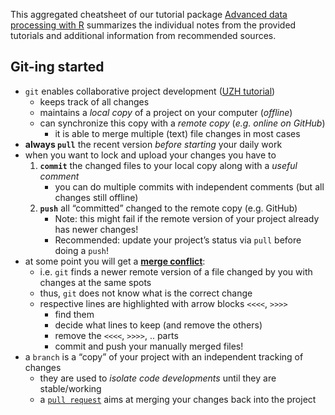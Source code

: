 This aggregated cheatsheet of our tutorial package [Advanced data
processing with
R](https://github.com/Dr-Eberle-Zentrum/Advanced-data-processing-with-R)
summarizes the individual notes from the provided tutorials and
additional information from recommended sources.

## Git-ing started

-   `git` enables collaborative project development ([UZH
    tutorial](https://geo.uzh.ch/microsite/reproducible_research/post/rr-rstudio-git/))
    -   keeps track of all changes
    -   maintains a *local copy* of a project on your computer
        (*offline*)
    -   can synchronize this copy with a *remote copy* (*e.g. online on
        GitHub*)
        -   it is able to merge multiple (text) file changes in most
            cases
-   **always `pull`** the recent version *before starting* your daily
    work
-   when you want to lock and upload your changes you have to
    1.  **`commit`** the changed files to your local copy along with a
        *useful comment*
        -   you can do multiple commits with independent comments (but
            all changes still offline)
    2.  **`push`** all “committed” changed to the remote copy
        (e.g. GitHub)
        -   Note: this might fail if the remote version of your project
            already has newer changes!
        -   Recommended: update your project’s status via `pull` before
            doing a `push`!
-   at some point you will get a [**merge
    conflict**](https://www.atlassian.com/git/tutorials/using-branches/merge-conflicts):
    -   i.e. `git` finds a newer remote version of a file changed by you
        with changes at the same spots
    -   thus, `git` does not know what is the correct change
    -   respective lines are highlighted with arrow blocks `<<<<`,
        `>>>>`
        -   find them
        -   decide what lines to keep (and remove the others)
        -   remove the `<<<<`, `>>>>`, .. parts
        -   commit and push your manually merged files!
-   a `branch` is a “copy” of your project with an independent tracking
    of changes
    -   they are used to *isolate code developments* until they are
        stable/working
    -   a
        [`pull request`](https://www.atlassian.com/git/tutorials/making-a-pull-request)
        aims at merging your changes back into the project
